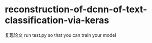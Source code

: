 # reconstruction-of-dcnn-of-text-classification-via-keras
复现论文
run test.py so that you can train your model
